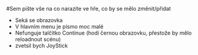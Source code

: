 #Sem pište vše na co narazíte ve hře, co by se mělo změnit/přidat

- Seká se obrazovka
- V hlavním menu je písmo moc malé
- Nefunguje talčítko Continue (hodí černou obrazovku, přestože by mělo reloadnout scénu)
- zvetsil bych JoyStick
